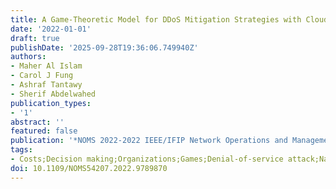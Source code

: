 ```yaml
---
title: A Game-Theoretic Model for DDoS Mitigation Strategies with Cloud Services
date: '2022-01-01'
draft: true
publishDate: '2025-09-28T19:36:06.749940Z'
authors:
- Maher Al Islam
- Carol J Fung
- Ashraf Tantawy
- Sherif Abdelwahed
publication_types:
- '1'
abstract: ''
featured: false
publication: '*NOMS 2022-2022 IEEE/IFIP Network Operations and Management Symposium*'
tags:
- Costs;Decision making;Organizations;Games;Denial-of-service attack;Nash equilibrium;Planning
doi: 10.1109/NOMS54207.2022.9789870
---
```

